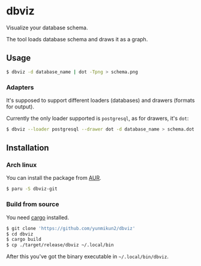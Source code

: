 # dbviz

Visualize your database schema.

The tool loads database schema and draws it as a graph.

## Usage

```sh
$ dbviz -d database_name | dot -Tpng > schema.png
```

### Adapters

It's supposed to support different loaders (databases) and drawers
(formats for output).

Currently the only loader supported is `postgresql`, as for drawers,
it's `dot`:

```sh
$ dbviz --loader postgresql --drawer dot -d database_name > schema.dot
```

## Installation

### Arch linux

You can install the package from
[AUR](https://aur.archlinux.org/packages/dbviz-git).

```sh
$ paru -S dbviz-git
```

### Build from source

You need [cargo](https://doc.rust-lang.org/cargo/) installed.

```sh
$ git clone 'https://github.com/yunmikun2/dbviz'
$ cd dbviz
$ cargo build
$ cp ./target/release/dbviz ~/.local/bin
```

After this you've got the binary executable in `~/.local/bin/dbviz`.
